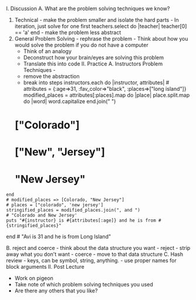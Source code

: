 I. Discussion 
  A. What are the problem solving techniques we know?
  1. Technical
    - make the problem smaller and isolate the hard parts
    - In iteration, just solve for one first
      teachers.select do |teacher|
        <!--  'avi' -->
        teacher[0] == 'a'
      end
    - make the problem less abstract
  2. General Problem Solving
    - rephrase the problem
    - Think about how you would solve the problem if you do not have a computer
      - Think of an analogy
      - Deconstruct how your brain/eyes are solving this problem
      - Translate this into code
II. Practice
  A. Instructors Problem
    Techniques -
      - remove the abstraction
      - break into steps
      instructors.each do |instructor, attributes|
    # attributes = {:age=>31, :fav_color=>"black", :places=>["long island"]}
    modified_places = attributes[:places].map do |place|
      place.split.map do |word|
        word.capitalize
      end.join(" ")
      # ["Colorado"]
      # ["New", "Jersey"]
      #  "New Jersey"
    end
    # modified_places => [Colorado, "New Jersey"]
    # places = ["colorado", 'new jersey']
    stringified_places = modified_places.join(", and ")
    # "Colorado and New Jersey'
    puts "#{instructor} is #{attributes[:age]} and he is from #{stringified_places}"
  end
    # "Avi is 31 and he is from Long Island"

  B. reject and coerce
    - think about the data structure you want
    - reject - strip away what you don't want 
    - coerce - move to that data structure
  C. Hash review
    - keys, can be symbol, string, anything.
    - use proper names for block arguments
II. Post Lecture
  - Work on pigeon
  - Take note of which problem solving techniques you used 
  - Are there any others that you like?
